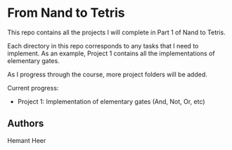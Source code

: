 # From Nand to Tetris

This repo contains all the projects I will complete in Part 1 of Nand to Tetris.

Each directory in this repo corresponds to any tasks that I need to implement. As an example, Project 1 contains all the implementations of elementary gates.

As I progress through the course, more project folders will be added.

Current progress:
- Project 1: Implementation of elementary gates (And, Not, Or, etc)


## Authors
Hemant Heer
